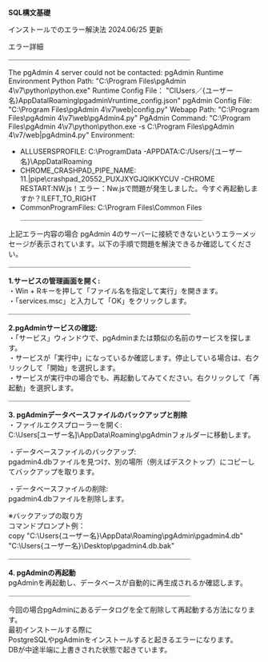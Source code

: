 **SQL構文基礎**

インストールでのエラー解決法
2024.06/25 更新

エラー詳細  
＿＿＿＿＿＿＿＿＿＿＿＿＿＿＿＿＿＿＿＿＿＿＿＿＿＿

The pgAdmin 4 server could not be contacted: pgAdmin Runtime Environment
Python Path: "C:\Program Files\pgAdmin 4\v7\python\python.exe"
Runtime Config File： "ClUsers／{ユーザー名}AppDatalRoaminglpgadminVruntime_config.json"
pgAdmin Config File: "C:\Program Files\pgAdmin 4\v7\web|config.py"
Webapp Path: "C:\Program Files\pgAdmin 4\v7\web\pgAdmin4.py"
PgAdmin Command: "C:\Program Files\pgAdmin 4\v7\python\python.exe -s C:\Program Files\pgAdmin
4\v7/web|pgAdmin4.py"
Environment:
- ALLUSERSPROFILE: C:\ProgramData
-APPDATA:C:/Users/{ユーザー名}\AppDatalRoaming
- CHROME_CRASHPAD_PIPE_NAME: 11.|pipe\crashpad_20552_PUXJXYGJQIKKYCUV
-CHROME RESTART:NW.js！エラー：Nw.jsで問題が発生しました。今すぐ再起動しますか？ILEFT_TO_RIGHT
- CommonProgramFiles: C:\Program Files\Common Files  
＿＿＿＿＿＿＿＿＿＿＿＿＿＿＿＿＿＿＿＿＿＿＿＿＿＿  

上記エラー内容の場合
pgAdmin 4のサーバーに接続できないというエラーメッセージが表示されています。以下の手順で問題を解決できるか確認してください。  
＿＿＿＿＿＿＿＿＿＿＿＿＿＿＿＿＿＿＿＿＿＿＿＿＿＿

**1.サービスの管理画面を開く:**  
・Win + Rキーを押して「ファイル名を指定して実行」を開きます。  
・「services.msc」と入力して「OK」をクリックします。  
＿＿＿＿＿＿＿＿＿＿＿＿＿＿＿＿＿＿＿＿＿＿＿＿＿＿

**2.pgAdminサービスの確認:**  
・「サービス」ウィンドウで、pgAdminまたは類似の名前のサービスを探します。  
・サービスが「実行中」になっているか確認します。停止している場合は、右クリックして「開始」を選択します。  
・サービスが実行中の場合でも、再起動してみてください。右クリックして「再起動」を選択します。  
＿＿＿＿＿＿＿＿＿＿＿＿＿＿＿＿＿＿＿＿＿＿＿＿＿＿

**3. pgAdminデータベースファイルのバックアップと削除**  
・ファイルエクスプローラーを開く:  
C:\Users\[ユーザー名]\AppData\Roaming\pgAdminフォルダーに移動します。  

・データベースファイルのバックアップ:  
pgadmin4.dbファイルを見つけ、別の場所（例えばデスクトップ）にコピーしてバックアップを取ります。  

・データベースファイルの削除:  
pgadmin4.dbファイルを削除します。  

※バックアップの取り方  
コマンドプロンプト例：  
copy "C:\Users\{ユーザー名}\AppData\Roaming\pgAdmin\pgadmin4.db" "C:\Users\{ユーザー名}\Desktop\pgadmin4.db.bak"  
＿＿＿＿＿＿＿＿＿＿＿＿＿＿＿＿＿＿＿＿＿＿＿＿＿＿

**4. pgAdminの再起動**  
pgAdminを再起動し、データベースが自動的に再生成されるか確認します。  
＿＿＿＿＿＿＿＿＿＿＿＿＿＿＿＿＿＿＿＿＿＿＿＿＿＿

今回の場合pgAdminにあるデータログを全て削除して再起動する方法になります。  
最初インストールする際に  
PostgreSQLやpgAdminをインストールすると起きるエラーになります。  
DBが中途半端に上書きされた状態で起きています。  
